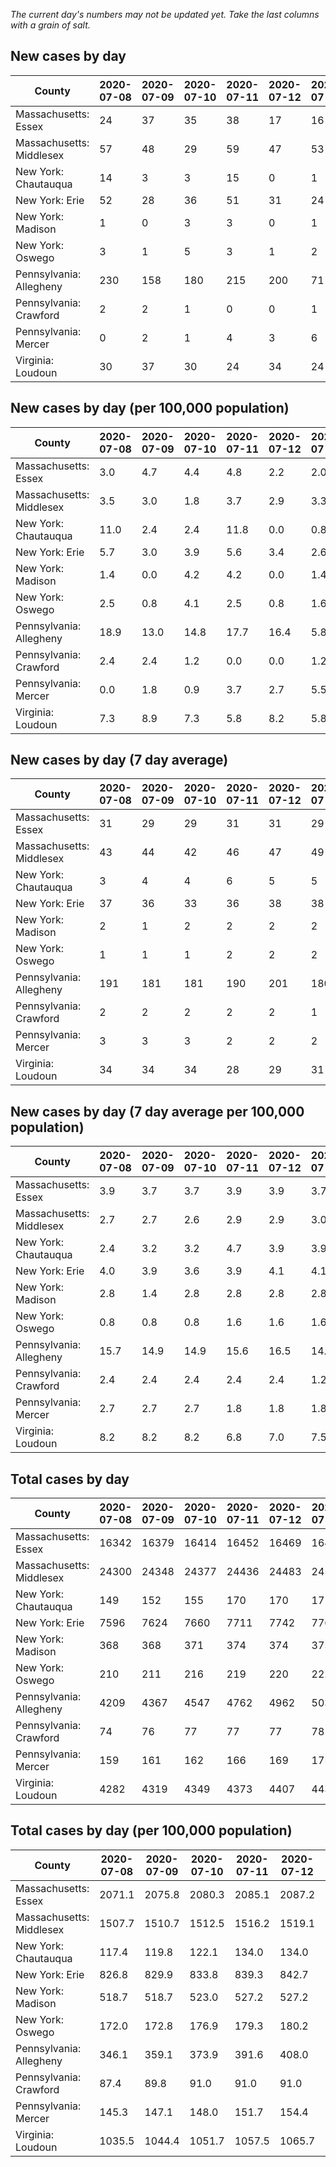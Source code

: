 _The current day's numbers may not be updated yet. Take the last columns with a grain of salt._
## New cases by day

| County | 2020-07-08 | 2020-07-09 | 2020-07-10 | 2020-07-11 | 2020-07-12 | 2020-07-13 | 2020-07-14 |
| --- | --- | --- | --- | --- | --- | --- | --- |
| Massachusetts: Essex | 24 | 37 | 35 | 38 | 17 | 16 | 45 |
| Massachusetts: Middlesex | 57 | 48 | 29 | 59 | 47 | 53 | 64 |
| New York: Chautauqua | 14 | 3 | 3 | 15 | 0 | 1 | 9 |
| New York: Erie | 52 | 28 | 36 | 51 | 31 | 24 | 67 |
| New York: Madison | 1 | 0 | 3 | 3 | 0 | 1 | 1 |
| New York: Oswego | 3 | 1 | 5 | 3 | 1 | 2 | 3 |
| Pennsylvania: Allegheny | 230 | 158 | 180 | 215 | 200 | 71 | 331 |
| Pennsylvania: Crawford | 2 | 2 | 1 | 0 | 0 | 1 | 2 |
| Pennsylvania: Mercer | 0 | 2 | 1 | 4 | 3 | 6 | 11 |
| Virginia: Loudoun | 30 | 37 | 30 | 24 | 34 | 24 | 27 |

## New cases by day (per 100,000 population)

| County | 2020-07-08 | 2020-07-09 | 2020-07-10 | 2020-07-11 | 2020-07-12 | 2020-07-13 | 2020-07-14 |
| --- | --- | --- | --- | --- | --- | --- | --- |
| Massachusetts: Essex | 3.0 | 4.7 | 4.4 | 4.8 | 2.2 | 2.0 | 5.7 |
| Massachusetts: Middlesex | 3.5 | 3.0 | 1.8 | 3.7 | 2.9 | 3.3 | 4.0 |
| New York: Chautauqua | 11.0 | 2.4 | 2.4 | 11.8 | 0.0 | 0.8 | 7.1 |
| New York: Erie | 5.7 | 3.0 | 3.9 | 5.6 | 3.4 | 2.6 | 7.3 |
| New York: Madison | 1.4 | 0.0 | 4.2 | 4.2 | 0.0 | 1.4 | 1.4 |
| New York: Oswego | 2.5 | 0.8 | 4.1 | 2.5 | 0.8 | 1.6 | 2.5 |
| Pennsylvania: Allegheny | 18.9 | 13.0 | 14.8 | 17.7 | 16.4 | 5.8 | 27.2 |
| Pennsylvania: Crawford | 2.4 | 2.4 | 1.2 | 0.0 | 0.0 | 1.2 | 2.4 |
| Pennsylvania: Mercer | 0.0 | 1.8 | 0.9 | 3.7 | 2.7 | 5.5 | 10.1 |
| Virginia: Loudoun | 7.3 | 8.9 | 7.3 | 5.8 | 8.2 | 5.8 | 6.5 |

## New cases by day (7 day average)

| County | 2020-07-08 | 2020-07-09 | 2020-07-10 | 2020-07-11 | 2020-07-12 | 2020-07-13 | 2020-07-14 |
| --- | --- | --- | --- | --- | --- | --- | --- |
| Massachusetts: Essex | 31 | 29 | 29 | 31 | 31 | 29 | 30 |
| Massachusetts: Middlesex | 43 | 44 | 42 | 46 | 47 | 49 | 51 |
| New York: Chautauqua | 3 | 4 | 4 | 6 | 5 | 5 | 6 |
| New York: Erie | 37 | 36 | 33 | 36 | 38 | 38 | 41 |
| New York: Madison | 2 | 1 | 2 | 2 | 2 | 2 | 1 |
| New York: Oswego | 1 | 1 | 1 | 2 | 2 | 2 | 3 |
| Pennsylvania: Allegheny | 191 | 181 | 181 | 190 | 201 | 180 | 198 |
| Pennsylvania: Crawford | 2 | 2 | 2 | 2 | 2 | 1 | 1 |
| Pennsylvania: Mercer | 3 | 3 | 3 | 2 | 2 | 2 | 4 |
| Virginia: Loudoun | 34 | 34 | 34 | 28 | 29 | 31 | 29 |

## New cases by day (7 day average per 100,000 population)

| County | 2020-07-08 | 2020-07-09 | 2020-07-10 | 2020-07-11 | 2020-07-12 | 2020-07-13 | 2020-07-14 |
| --- | --- | --- | --- | --- | --- | --- | --- |
| Massachusetts: Essex | 3.9 | 3.7 | 3.7 | 3.9 | 3.9 | 3.7 | 3.8 |
| Massachusetts: Middlesex | 2.7 | 2.7 | 2.6 | 2.9 | 2.9 | 3.0 | 3.2 |
| New York: Chautauqua | 2.4 | 3.2 | 3.2 | 4.7 | 3.9 | 3.9 | 4.7 |
| New York: Erie | 4.0 | 3.9 | 3.6 | 3.9 | 4.1 | 4.1 | 4.5 |
| New York: Madison | 2.8 | 1.4 | 2.8 | 2.8 | 2.8 | 2.8 | 1.4 |
| New York: Oswego | 0.8 | 0.8 | 0.8 | 1.6 | 1.6 | 1.6 | 2.5 |
| Pennsylvania: Allegheny | 15.7 | 14.9 | 14.9 | 15.6 | 16.5 | 14.8 | 16.3 |
| Pennsylvania: Crawford | 2.4 | 2.4 | 2.4 | 2.4 | 2.4 | 1.2 | 1.2 |
| Pennsylvania: Mercer | 2.7 | 2.7 | 2.7 | 1.8 | 1.8 | 1.8 | 3.7 |
| Virginia: Loudoun | 8.2 | 8.2 | 8.2 | 6.8 | 7.0 | 7.5 | 7.0 |

## Total cases by day

| County | 2020-07-08 | 2020-07-09 | 2020-07-10 | 2020-07-11 | 2020-07-12 | 2020-07-13 | 2020-07-14 |
| --- | --- | --- | --- | --- | --- | --- | --- |
| Massachusetts: Essex | 16342 | 16379 | 16414 | 16452 | 16469 | 16485 | 16530 |
| Massachusetts: Middlesex | 24300 | 24348 | 24377 | 24436 | 24483 | 24536 | 24600 |
| New York: Chautauqua | 149 | 152 | 155 | 170 | 170 | 171 | 180 |
| New York: Erie | 7596 | 7624 | 7660 | 7711 | 7742 | 7766 | 7833 |
| New York: Madison | 368 | 368 | 371 | 374 | 374 | 375 | 376 |
| New York: Oswego | 210 | 211 | 216 | 219 | 220 | 222 | 225 |
| Pennsylvania: Allegheny | 4209 | 4367 | 4547 | 4762 | 4962 | 5033 | 5364 |
| Pennsylvania: Crawford | 74 | 76 | 77 | 77 | 77 | 78 | 80 |
| Pennsylvania: Mercer | 159 | 161 | 162 | 166 | 169 | 175 | 186 |
| Virginia: Loudoun | 4282 | 4319 | 4349 | 4373 | 4407 | 4431 | 4458 |

## Total cases by day (per 100,000 population)

| County | 2020-07-08 | 2020-07-09 | 2020-07-10 | 2020-07-11 | 2020-07-12 | 2020-07-13 | 2020-07-14 |
| --- | --- | --- | --- | --- | --- | --- | --- |
| Massachusetts: Essex | 2071.1 | 2075.8 | 2080.3 | 2085.1 | 2087.2 | 2089.3 | 2095.0 |
| Massachusetts: Middlesex | 1507.7 | 1510.7 | 1512.5 | 1516.2 | 1519.1 | 1522.4 | 1526.3 |
| New York: Chautauqua | 117.4 | 119.8 | 122.1 | 134.0 | 134.0 | 134.7 | 141.8 |
| New York: Erie | 826.8 | 829.9 | 833.8 | 839.3 | 842.7 | 845.3 | 852.6 |
| New York: Madison | 518.7 | 518.7 | 523.0 | 527.2 | 527.2 | 528.6 | 530.0 |
| New York: Oswego | 172.0 | 172.8 | 176.9 | 179.3 | 180.2 | 181.8 | 184.3 |
| Pennsylvania: Allegheny | 346.1 | 359.1 | 373.9 | 391.6 | 408.0 | 413.9 | 441.1 |
| Pennsylvania: Crawford | 87.4 | 89.8 | 91.0 | 91.0 | 91.0 | 92.2 | 94.5 |
| Pennsylvania: Mercer | 145.3 | 147.1 | 148.0 | 151.7 | 154.4 | 159.9 | 170.0 |
| Virginia: Loudoun | 1035.5 | 1044.4 | 1051.7 | 1057.5 | 1065.7 | 1071.5 | 1078.0 |
